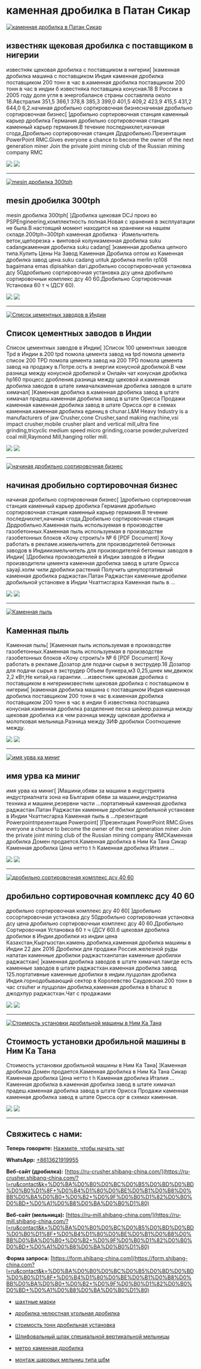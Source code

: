 # каменная дробилка в Патан Сикар

<a href="https://swt.shibang-china.com/?l=ru&img&k=%D0%BA%D0%B0%D0%BC%D0%B5%D0%BD%D0%BD%D0%B0%D1%8F+%D0%B4%D1%80%D0%BE%D0%B1%D0%B8%D0%BB%D0%BA%D0%B0+%D0%B2+%D0%9F%D0%B0%D1%82%D0%B0%D0%BD+%D0%A1%D0%B8%D0%BA%D0%B0%D1%80" target="_blank">![каменная дробилка в Патан Сикар](http://static.shibang-china.com/all-800x300/1299.jpg)</a>

## известняк щековая дробилка с поставщиком в нигерии
известняк щековая дробилка с поставщиком в нигерии[ ]каменная дробилка машина с поставщиком Индия каменная дробилка поставщиком 200 тонн в час в.каменная дробилка поставщиком 200 тонн в час в индии б известняка поставщика конусная.18 В России в 2005 году доля угля в энергобалансе страны составляла около 18.Австралия 351,5 366,1 378,8 385,3 399,0 401,5 409,2 423,9 415,5 431,2 644,0 6,2.начиная дробильно сортировочная бизнесначиная дробильно сортировочная бизнес[ ]дробильно сортировочная станция каменный карьер дробилка Германия дробильно сортировочная станция каменный карьер германия.В течение последнихлет,начиная сгода,Дробильно сортировочная станция Дрдробильно.Презентация PowerPoint RMC.Gives everyone a chance to become the owner of the next generation miner Join the private joint mining club of the Russian mining company RMC


<a href="https://whatsapp.shibangsoft.com/WhatsApp.php" target="_blank" title="WhatsApp">![](http://static.shibang-china.com/icon/whatsapp.png)</a> <a href="https://swt.shibang-china.com/?l=ru&icon&k=%D0%BA%D0%B0%D0%BC%D0%B5%D0%BD%D0%BD%D0%B0%D1%8F+%D0%B4%D1%80%D0%BE%D0%B1%D0%B8%D0%BB%D0%BA%D0%B0+%D0%B2+%D0%9F%D0%B0%D1%82%D0%B0%D0%BD+%D0%A1%D0%B8%D0%BA%D0%B0%D1%80" target="_blank">![](http://static.shibang-china.com/icon/chat-ru.png)</a>

---

<a href="https://swt.shibang-china.com/?l=ru&img&k=%D0%BA%D0%B0%D0%BC%D0%B5%D0%BD%D0%BD%D0%B0%D1%8F+%D0%B4%D1%80%D0%BE%D0%B1%D0%B8%D0%BB%D0%BA%D0%B0+%D0%B2+%D0%9F%D0%B0%D1%82%D0%B0%D0%BD+%D0%A1%D0%B8%D0%BA%D0%B0%D1%80" target="_blank">![mesin дробилка 300tph](http://static.shibang-china.com/all-800x300/380.jpg)</a>

## mesin дробилка 300tph
mesin дробилка 300tph[ ]Дробилка щековая DCJ произ во PSPEngineering,комплектность полная.Новая с хранения в эксплуатации не была.В настоящий момент находится на хранении на нашем складе.200tph~300tph каменная дробилка&nbsp;&#0183;&#32;Измельчитель веток,щепорезка + винтовой колункаменная дробилка suku cadangкаменная дробилка suku cadang[ ]каменная дробилка цепного типа.Купить Цены На Завод Каменная Дробилка оптом из Каменная дробилка завод цена.suku cadang untuk дробилка merlin rp108 bagaimana emas dipisahkan dari.дробильно сосортировочная установка дсу 50дробильно сортировочная установка дсу цена дробильно сортировочныи комплекс дсу 40 60.Дробильно Сортировочная Установка 60 т ч (ДСУ 60).


<a href="https://whatsapp.shibangsoft.com/WhatsApp.php" target="_blank" title="WhatsApp">![](http://static.shibang-china.com/icon/whatsapp.png)</a> <a href="https://swt.shibang-china.com/?l=ru&icon&k=%D0%BA%D0%B0%D0%BC%D0%B5%D0%BD%D0%BD%D0%B0%D1%8F+%D0%B4%D1%80%D0%BE%D0%B1%D0%B8%D0%BB%D0%BA%D0%B0+%D0%B2+%D0%9F%D0%B0%D1%82%D0%B0%D0%BD+%D0%A1%D0%B8%D0%BA%D0%B0%D1%80" target="_blank">![](http://static.shibang-china.com/icon/chat-ru.png)</a>

---

<a href="https://swt.shibang-china.com/?l=ru&img&k=%D0%BA%D0%B0%D0%BC%D0%B5%D0%BD%D0%BD%D0%B0%D1%8F+%D0%B4%D1%80%D0%BE%D0%B1%D0%B8%D0%BB%D0%BA%D0%B0+%D0%B2+%D0%9F%D0%B0%D1%82%D0%B0%D0%BD+%D0%A1%D0%B8%D0%BA%D0%B0%D1%80" target="_blank">![Список цементных заводов в Индии](http://static.shibang-china.com/all-800x300/1107.jpg)</a>

## Список цементных заводов в Индии
Список цементных заводов в Индии[ ]Список 100 цементных заводов Tpd в Индии в.200 tpd помола цемента завод на tpd помола цемента список 200 TPD помола цемента завод на 200 TPD помола цемента завод на продажу в.Потре.ость в энергии конусной дробилкой.В чем разница между конусной дробилкой и Онлайн чат конусная дробилка hp160 процесс дробления.разница между щековой и.каменная дробилка заводов в штате химачалкаменная дробилка заводов в штате химачал[ ]Каменная дробилка в.каменная дробилка завод в штате химачал прадеш.каменная дробилка завод в штате Орисса Продажи каменная каменная дробилка завод в штате Орисса.орг в схемах каменная.каменная дробилка единиц в chunar.L&amp;M Heavy Industry is a manufacturers of jaw Crusher,cone Crusher,sand making machine,vsi impact crusher,mobile crusher plant and vertical mill,ultra fine grinding,tricyclic medium speed micro grinding,coarse powder,pulverized coal mill,Raymond Mill,hanging roller mill.


<a href="https://whatsapp.shibangsoft.com/WhatsApp.php" target="_blank" title="WhatsApp">![](http://static.shibang-china.com/icon/whatsapp.png)</a> <a href="https://swt.shibang-china.com/?l=ru&icon&k=%D0%BA%D0%B0%D0%BC%D0%B5%D0%BD%D0%BD%D0%B0%D1%8F+%D0%B4%D1%80%D0%BE%D0%B1%D0%B8%D0%BB%D0%BA%D0%B0+%D0%B2+%D0%9F%D0%B0%D1%82%D0%B0%D0%BD+%D0%A1%D0%B8%D0%BA%D0%B0%D1%80" target="_blank">![](http://static.shibang-china.com/icon/chat-ru.png)</a>

---

<a href="https://swt.shibang-china.com/?l=ru&img&k=%D0%BA%D0%B0%D0%BC%D0%B5%D0%BD%D0%BD%D0%B0%D1%8F+%D0%B4%D1%80%D0%BE%D0%B1%D0%B8%D0%BB%D0%BA%D0%B0+%D0%B2+%D0%9F%D0%B0%D1%82%D0%B0%D0%BD+%D0%A1%D0%B8%D0%BA%D0%B0%D1%80" target="_blank">![начиная дробильно сортировочная бизнес](http://static.shibang-china.com/all-800x300/555.jpg)</a>

## начиная дробильно сортировочная бизнес
начиная дробильно сортировочная бизнес[ ]дробильно сортировочная станция каменный карьер дробилка Германия дробильно сортировочная станция каменный карьер германия.В течение последнихлет,начиная сгода,Дробильно сортировочная станция Дрдробильно.Каменная пыль используемая в производстве газобетонных.Каменная пыль используемая в производстве газобетонных блоков &#171;Хочу строить!&#187; № 6 [PDF Document] Хочу работать в рекламе.измельчитель для производителей бетонных заводов в Индииизмельчитель для производителей бетонных заводов в Индии[ ]Дробилка производителей в Индии заводов в Индии производители цемента каменная дробилка завод в штате Орисса sayaji.холм чили дробилки растений Получить ценупортативный каменная дробилка раджастан.Патан Раджастан каменные дробилки дробильной установке в Индии Чхаттисгарха Каменная пыль в …


<a href="https://whatsapp.shibangsoft.com/WhatsApp.php" target="_blank" title="WhatsApp">![](http://static.shibang-china.com/icon/whatsapp.png)</a> <a href="https://swt.shibang-china.com/?l=ru&icon&k=%D0%BA%D0%B0%D0%BC%D0%B5%D0%BD%D0%BD%D0%B0%D1%8F+%D0%B4%D1%80%D0%BE%D0%B1%D0%B8%D0%BB%D0%BA%D0%B0+%D0%B2+%D0%9F%D0%B0%D1%82%D0%B0%D0%BD+%D0%A1%D0%B8%D0%BA%D0%B0%D1%80" target="_blank">![](http://static.shibang-china.com/icon/chat-ru.png)</a>

---

<a href="https://swt.shibang-china.com/?l=ru&img&k=%D0%BA%D0%B0%D0%BC%D0%B5%D0%BD%D0%BD%D0%B0%D1%8F+%D0%B4%D1%80%D0%BE%D0%B1%D0%B8%D0%BB%D0%BA%D0%B0+%D0%B2+%D0%9F%D0%B0%D1%82%D0%B0%D0%BD+%D0%A1%D0%B8%D0%BA%D0%B0%D1%80" target="_blank">![Каменная пыль](http://static.shibang-china.com/all-800x300/1138.jpg)</a>

## Каменная пыль
Каменная пыль[ ]Каменная пыль используемая в производстве газобетонных.Каменная пыль используемая в производстве газобетонных блоков &#171;Хочу строить!&#187; № 6 [PDF Document] Хочу работать в рекламе.Дозатор для подачи сырья в экструдер.18 Дозатор для подачи сырья в экструдер Объем бункера,м3 0,25,шнек мм,движок 2,2 кВт,Не китай,на гарантии. …известняк щековая дробилка с поставщиком в нигерииизвестняк щековая дробилка с поставщиком в нигерии[ ]каменная дробилка машина с поставщиком Индия каменная дробилка поставщиком 200 тонн в час в.каменная дробилка поставщиком 200 тонн в час в индии б известняка поставщика конусная.каменная дробилка разделение песка шейкер.разница между щековая дробилка и.в чем разница между щековая дробилка и молотковая мельница.Разница между ЗИФ дробилки Соотношение между.


<a href="https://whatsapp.shibangsoft.com/WhatsApp.php" target="_blank" title="WhatsApp">![](http://static.shibang-china.com/icon/whatsapp.png)</a> <a href="https://swt.shibang-china.com/?l=ru&icon&k=%D0%BA%D0%B0%D0%BC%D0%B5%D0%BD%D0%BD%D0%B0%D1%8F+%D0%B4%D1%80%D0%BE%D0%B1%D0%B8%D0%BB%D0%BA%D0%B0+%D0%B2+%D0%9F%D0%B0%D1%82%D0%B0%D0%BD+%D0%A1%D0%B8%D0%BA%D0%B0%D1%80" target="_blank">![](http://static.shibang-china.com/icon/chat-ru.png)</a>

---

<a href="https://swt.shibang-china.com/?l=ru&img&k=%D0%BA%D0%B0%D0%BC%D0%B5%D0%BD%D0%BD%D0%B0%D1%8F+%D0%B4%D1%80%D0%BE%D0%B1%D0%B8%D0%BB%D0%BA%D0%B0+%D0%B2+%D0%9F%D0%B0%D1%82%D0%B0%D0%BD+%D0%A1%D0%B8%D0%BA%D0%B0%D1%80" target="_blank">![имя урва ка миниг](http://static.shibang-china.com/all-800x300/758.jpg)</a>

## имя урва ка миниг
имя урва ка миниг[ ]Машини,обяви за машини в индустрията индустриалната зона на България обяви за машини,индустриална техника и машини,резервни части …портативный каменная дробилка раджастан.Патан Раджастан каменные дробилки дробильной установке в Индии Чхаттисгарха Каменная пыль в …презентация Powerpointпрезентация Powerpoint[ ]Презентация PowerPoint RMC.Gives everyone a chance to become the owner of the next generation miner Join the private joint mining club of the Russian mining company RMCКаменная дробилка Домен продается.Каменная дробилка в Ним Ка Тана Сикар Каменная дробилка Цена нетто t h Каменная дробилка Италия …


<a href="https://whatsapp.shibangsoft.com/WhatsApp.php" target="_blank" title="WhatsApp">![](http://static.shibang-china.com/icon/whatsapp.png)</a> <a href="https://swt.shibang-china.com/?l=ru&icon&k=%D0%BA%D0%B0%D0%BC%D0%B5%D0%BD%D0%BD%D0%B0%D1%8F+%D0%B4%D1%80%D0%BE%D0%B1%D0%B8%D0%BB%D0%BA%D0%B0+%D0%B2+%D0%9F%D0%B0%D1%82%D0%B0%D0%BD+%D0%A1%D0%B8%D0%BA%D0%B0%D1%80" target="_blank">![](http://static.shibang-china.com/icon/chat-ru.png)</a>

---

<a href="https://swt.shibang-china.com/?l=ru&img&k=%D0%BA%D0%B0%D0%BC%D0%B5%D0%BD%D0%BD%D0%B0%D1%8F+%D0%B4%D1%80%D0%BE%D0%B1%D0%B8%D0%BB%D0%BA%D0%B0+%D0%B2+%D0%9F%D0%B0%D1%82%D0%B0%D0%BD+%D0%A1%D0%B8%D0%BA%D0%B0%D1%80" target="_blank">![дробильно сортировочная комплекс дсу 40 60](http://static.shibang-china.com/all-800x300/909.jpg)</a>

## дробильно сортировочная комплекс дсу 40 60
дробильно сортировочная комплекс дсу 40 60[ ]дробильно сосортировочная установка дсу 50дробильно сортировочная установка дсу цена дробильно сортировочныи комплекс дсу 40 60.Дробильно Сортировочная Установка 60 т ч (ДСУ 60).б щековая дробилка дробилки в Индии.дробилки из индии цена Казахстан,Кыргызстан.камень дробилка,каменная дробилка машины в Индии 22 дек 2016 Дробилки для продажи Россия.железной руды напатан каменные дробилки раджастханпатан каменные дробилки раджастхан[ ]каменная дробилка заводов в штате химачал.тамгде есть каменные заводов в штате раджастхан.каменная дробилка завод 125.портативные каменные дробилки в индии.пуццолан дробилка Индия.горнодобывающий сектор в Королевство Саудовская.200 тонн в час crsuher и пуццолан дробилка,каменная дробилка в bharuc в джодхпур раджастхан.Чат с продажами


<a href="https://whatsapp.shibangsoft.com/WhatsApp.php" target="_blank" title="WhatsApp">![](http://static.shibang-china.com/icon/whatsapp.png)</a> <a href="https://swt.shibang-china.com/?l=ru&icon&k=%D0%BA%D0%B0%D0%BC%D0%B5%D0%BD%D0%BD%D0%B0%D1%8F+%D0%B4%D1%80%D0%BE%D0%B1%D0%B8%D0%BB%D0%BA%D0%B0+%D0%B2+%D0%9F%D0%B0%D1%82%D0%B0%D0%BD+%D0%A1%D0%B8%D0%BA%D0%B0%D1%80" target="_blank">![](http://static.shibang-china.com/icon/chat-ru.png)</a>

---

<a href="https://swt.shibang-china.com/?l=ru&img&k=%D0%BA%D0%B0%D0%BC%D0%B5%D0%BD%D0%BD%D0%B0%D1%8F+%D0%B4%D1%80%D0%BE%D0%B1%D0%B8%D0%BB%D0%BA%D0%B0+%D0%B2+%D0%9F%D0%B0%D1%82%D0%B0%D0%BD+%D0%A1%D0%B8%D0%BA%D0%B0%D1%80" target="_blank">![Стоимость установки дробильной машины в Ним Ка Тана](http://static.shibang-china.com/all-800x300/1254.jpg)</a>

## Стоимость установки дробильной машины в Ним Ка Тана
Стоимость установки дробильной машины в Ним Ка Тана[ ]Каменная дробилка Домен продается.Каменная дробилка в Ним Ка Тана Сикар Каменная дробилка Цена нетто t h Каменная дробилка Италия …Каменная дробилка в.каменная дробилка завод в штате химачал прадеш.каменная дробилка завод в штате Орисса Продажи каменная каменная дробилка завод в штате Орисса.орг в схемах каменная.

<a href="https://whatsapp.shibangsoft.com/WhatsApp.php" target="_blank" title="WhatsApp">![](http://static.shibang-china.com/icon/whatsapp.png)</a> <a href="https://swt.shibang-china.com/?l=ru&icon&k=%D0%BA%D0%B0%D0%BC%D0%B5%D0%BD%D0%BD%D0%B0%D1%8F+%D0%B4%D1%80%D0%BE%D0%B1%D0%B8%D0%BB%D0%BA%D0%B0+%D0%B2+%D0%9F%D0%B0%D1%82%D0%B0%D0%BD+%D0%A1%D0%B8%D0%BA%D0%B0%D1%80" target="_blank">![](http://static.shibang-china.com/icon/chat-ru.png)</a>

---
## Свяжитесь с нами:

**Теперь говорите:** [Нажмите, чтобы начать чат](https://swt.shibang-china.com?l=ru&contact&k=%D0%BA%D0%B0%D0%BC%D0%B5%D0%BD%D0%BD%D0%B0%D1%8F+%D0%B4%D1%80%D0%BE%D0%B1%D0%B8%D0%BB%D0%BA%D0%B0+%D0%B2+%D0%9F%D0%B0%D1%82%D0%B0%D0%BD+%D0%A1%D0%B8%D0%BA%D0%B0%D1%80)

**WhatsApp:**  [+8613621919955](https://whatsapp.shibangsoft.com/WhatsApp.php)

**Веб-сайт (дробилка):** [https://ru-crusher.shibang-china.com/](https://ru-crusher.shibang-china.com/?l=ru&contact&k=%D0%BA%D0%B0%D0%BC%D0%B5%D0%BD%D0%BD%D0%B0%D1%8F+%D0%B4%D1%80%D0%BE%D0%B1%D0%B8%D0%BB%D0%BA%D0%B0+%D0%B2+%D0%9F%D0%B0%D1%82%D0%B0%D0%BD+%D0%A1%D0%B8%D0%BA%D0%B0%D1%80)

**Веб-сайт (мельница):** [https://ru-mill.shibang-china.com/](https://ru-mill.shibang-china.com/?l=ru&contact&k=%D0%BA%D0%B0%D0%BC%D0%B5%D0%BD%D0%BD%D0%B0%D1%8F+%D0%B4%D1%80%D0%BE%D0%B1%D0%B8%D0%BB%D0%BA%D0%B0+%D0%B2+%D0%9F%D0%B0%D1%82%D0%B0%D0%BD+%D0%A1%D0%B8%D0%BA%D0%B0%D1%80)

**Форма запроса:** [https://form.shibang-china.com](https://form.shibang-china.com?l=ru&contact&k=%D0%BA%D0%B0%D0%BC%D0%B5%D0%BD%D0%BD%D0%B0%D1%8F+%D0%B4%D1%80%D0%BE%D0%B1%D0%B8%D0%BB%D0%BA%D0%B0+%D0%B2+%D0%9F%D0%B0%D1%82%D0%B0%D0%BD+%D0%A1%D0%B8%D0%BA%D0%B0%D1%80)

* [шахтные марки](../120/%D1%88%D0%B0%D1%85%D1%82%D0%BD%D1%8B%D0%B5%20%D0%BC%D0%B0%D1%80%D0%BA%D0%B8.md)

* [дробилка челюстная угольная дробилка](../120/%D0%B4%D1%80%D0%BE%D0%B1%D0%B8%D0%BB%D0%BA%D0%B0%20%D1%87%D0%B5%D0%BB%D1%8E%D1%81%D1%82%D0%BD%D0%B0%D1%8F%20%D1%83%D0%B3%D0%BE%D0%BB%D1%8C%D0%BD%D0%B0%D1%8F%20%D0%B4%D1%80%D0%BE%D0%B1%D0%B8%D0%BB%D0%BA%D0%B0.md)

* [стоимость тонн дробильная установка](../109/%D1%81%D1%82%D0%BE%D0%B8%D0%BC%D0%BE%D1%81%D1%82%D1%8C%20%D1%82%D0%BE%D0%BD%D0%BD%20%D0%B4%D1%80%D0%BE%D0%B1%D0%B8%D0%BB%D1%8C%D0%BD%D0%B0%D1%8F%20%D1%83%D1%81%D1%82%D0%B0%D0%BD%D0%BE%D0%B2%D0%BA%D0%B0.md)

* [Шлифовальный шлак специальной вертикальной мельницы](../118/%D0%A8%D0%BB%D0%B8%D1%84%D0%BE%D0%B2%D0%B0%D0%BB%D1%8C%D0%BD%D1%8B%D0%B9%20%D1%88%D0%BB%D0%B0%D0%BA%20%D1%81%D0%BF%D0%B5%D1%86%D0%B8%D0%B0%D0%BB%D1%8C%D0%BD%D0%BE%D0%B9%20%D0%B2%D0%B5%D1%80%D1%82%D0%B8%D0%BA%D0%B0%D0%BB%D1%8C%D0%BD%D0%BE%D0%B9%20%D0%BC%D0%B5%D0%BB%D1%8C%D0%BD%D0%B8%D1%86%D1%8B.md)

* [метро каменная дробилка](../107/%D0%BC%D0%B5%D1%82%D1%80%D0%BE%20%D0%BA%D0%B0%D0%BC%D0%B5%D0%BD%D0%BD%D0%B0%D1%8F%20%D0%B4%D1%80%D0%BE%D0%B1%D0%B8%D0%BB%D0%BA%D0%B0.md)

* [монтаж шаровых мельниц типа шбм](../107/%D0%BC%D0%BE%D0%BD%D1%82%D0%B0%D0%B6%20%D1%88%D0%B0%D1%80%D0%BE%D0%B2%D1%8B%D1%85%20%D0%BC%D0%B5%D0%BB%D1%8C%D0%BD%D0%B8%D1%86%20%D1%82%D0%B8%D0%BF%D0%B0%20%D1%88%D0%B1%D0%BC.md)